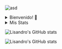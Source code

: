 ###
![asd](https://media1.tenor.com/images/546fa09f8d029f48a2e404e2e92d845e/tenor.gif?itemid=15692366)
<details>
<summary>Bienvenido! 👋</summary>
  
- 📝 Actualmente estudiando Ingeniería en Informática en Universidad de Mendoza.
- 🌱 Aprendiendo C#, mejorando en CSS/Sass, MySQL/Sequelize, Front-End JS.
- 🌍 Desarrollando mi página web. https://LisandroB.github.io.
- 📨 Mi contacto: brasolinlisandro0@gmail.com -- lisandrobrasolin@gmail.com.
</details>

<details>
<summary>Mis Stats</summary>
  


</details>  

![Lisandro's GitHub stats](https://github-readme-stats.vercel.app/api/?username=lisandrob&theme=dark)

![Lisandro's GitHub stats](https://github-readme-stats.vercel.app/api/top-langs/?username=lisandrob&layout=compact&theme=dark)

<!--
**LisandroB/LisandroB** is a ✨ _special_ ✨ repository because its `README.md` (this file) appears on your GitHub profile.

